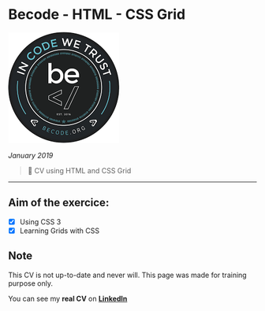 # Becode - HTML - CSS Grid

![Becode logo](https://raw.githubusercontent.com/Raigyo/react-character-manager/master/img/becode-logo.png)

*January 2019*

> 🔨  CV using HTML and CSS Grid
* * *

## Aim of the exercice:
- [x] Using CSS 3
- [x] Learning Grids with CSS

## Note

This CV is not up-to-date and never will. This page was made for training purpose only.

You can see my **real CV** on **[LinkedIn](https://www.linkedin.com/in/vincent-chilot/)**
